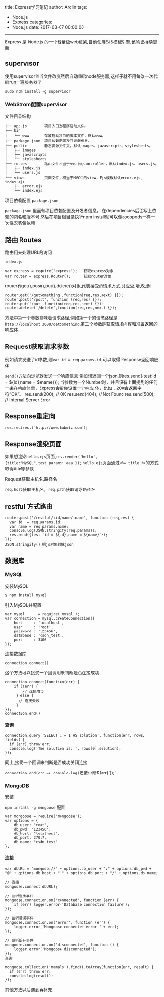title: Express学习笔记
author: Arclin
tags:
  - Node.js
  - Express
categories:
  - Node.js
date: 2017-03-07 00:00:00
---
Express 是 Node.js 的一个轻量级web框架,目前使用EJS模板引擎,该笔记持续更新

<!-- more -->

## supervisor

使用supervisor监听文件改变然后自动重启node服务器,这样子就不用每改一次代码run一遍服务器了

`sudo npm install -g supervisor`

### WebStrom配置supervisor

文件目录结构
```
├── app.js        项目入口及程序启动文件。
├── bin
│   └── www       存放启动项目的脚本文件，默认www。
├── package.json  项目依赖配置及开发者信息。
├── public        静态资源文件夹，默认images、javascripts、stylesheets。
│   ├── images
│   ├── javascripts
│   └── stylesheets
├── routes        路由文件相当于MVC中的Controller，默认index.js、users.js。
│   ├── index.js
│   └── users.js
└── views         页面文件，相当于MVC中的view，Ejs模板默认error.ejs、index.ejs
    ├── error.ejs
    └── index.ejs
```

项目依赖配置 `package.json`

`package.json` 里面有项目依赖配置及开发者信息。
在dependencies后面写上依赖的包名和版本号,然后在项目根目录执行npm install就可以像cocopods一样一次性安装包依赖

## 路由 Routes
路由用来处理URL的访问

`index.js`

```
var express = require('express');   获取express对象
var router = express.Router();      获取router对象
```

router有get(),post(),put(),delete()对象,代表接受的请求方式,对应查,增,改,删

```
router.get('/getSomething',function(req,res,next) {});
router.post('/post', function (req,res) {});
router.put('/put',function(req,res,next) {});
router.delete('/delete',function(req,res,next) {});
```

方法中第一个参数意味着请求路径,例如第一个的请求路径是`http://localhost:3000/getSomething`,第二个参数是获取请求内容和准备返回的响应体.

## Request获取请求参数

例如请求发送了id参数,则`var id = req.params.id;`可以取得
Response返回响应体

`send()`方法向浏览器发送一个响应信息
例如想返回一个json,则res.send({test:id = ${id},name = ${name}});
当参数为一个Number时，并且没有上面提到的任何一条在响应体里，Express会帮你设置一个响应 体，比如：200会返回字符”OK”。
res.send(200); // OK
res.send(404); // Not Found
res.send(500); // Internal Server Error

## Response重定向

`res.redirect("http://www.hubwiz.com");`

## Response渲染页面

如果想渲染`hello.ejs`页面,`res.render('hello',{title:"MySQL",test_params:'aaa'});`
`hello.ejs`页面通过`<%= title %>`的方式取得title等参数

Request获取主机名,路径名

`req.host`获取主机名，`req.path`获取请求路径名

## restful 方式路由

```
router.post('/restful/:id/name/:name', function (req,res) {
  var id  = req.params.id;
  var name = req.params.name;
  console.log(JSON.stringify(req.params));
  res.send({test:`id = ${id},name = ${name}`});
});
JSON.stringify() 把js对象转成json
```

## 数据库

### MySQL
安装MySQL

`$ npm install mysql`

引入MySQL并配置
```
var mysql      = require('mysql');
var connection = mysql.createConnection({
    host     : 'localhost',
    user     : 'root',
    password : '123456',
    database : 'csdn_test',
    port     : 3306
});
```

连接数据库

```
connection.connect()
```

这个方法可以接受一个回调用来判断是否连接成功

```
connection.connect(function(err) {
    if (!err) {
   		// 连接成功
     } else {
      // 连接失败 
     }
});
connection.end();
```

#### 查询

```
connection.query('SELECT 1 + 1 AS solution', function(err, rows, fields) {
  if (err) throw err;
  console.log('The solution is: ', rows[0].solution);
});
```

同上,接受一个回调来判断是否成功关闭连接

`connection.end(err => console.log(`连接中断${err}`));'

### MongoDB

安装

`npm install -g mongoose`
配置

```
var mongoose = require('mongoose');
var options = {
    db_user: "root",
    db_pwd: "123456",
    db_host: "localhost",
    db_port: 27017,
    db_name: "csdn_test"
};
```

#### 连接

```
var dbURL = "mongodb://" + options.db_user + ":" + options.db_pwd + "@" + options.db_host + ":" + options.db_port + "/" + options.db_name;

// 连接
mongoose.connect(dbURL);

// 监听连接事件
mongoose.connection.on('connected', function (err) {
    if (err) logger.error('Database connection failure');
});

// 监听错误事件
mongoose.connection.on('error', function (err) {
    logger.error('Mongoose connected error ' + err);
});

// 监听断开事件
mongoose.connection.on('disconnected', function () {
    logger.error('Mongoose disconnected');
});
查询

mongoose.collection('mamals').find().toArray(function(err, result) {
  if (err) throw err;
  console.log(result);
});
```

其他方法以后遇到再补充.